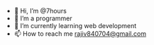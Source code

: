 - 👋 Hi, I’m @7hours
- 👀 I’m a programmer
- 🌱 I’m currently learning web development
- 📫 How to reach me rajiv840704@gmail.com

<!---
7hourspg/7hourspg is a ✨ special ✨ repository because its `README.md` (this file) appears on your GitHub profile.
You can click the Preview link to take a look at your changes.
--->
